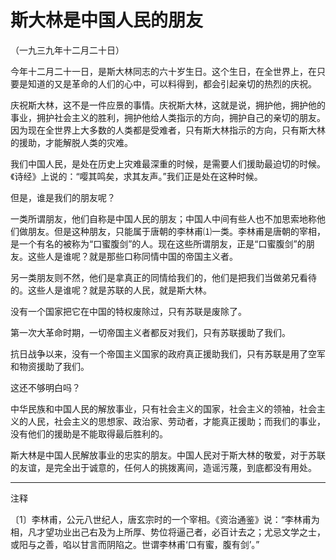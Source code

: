 # 斯大林是中国人民的朋友  
（一九三九年十二月二十日）  
  

今年十二月二十一日，是斯大林同志的六十岁生日。这个生日，在全世界上，在只要是知道的又是革命的人们的心中，可以料得到，都会引起亲切的热烈的庆祝。   

庆祝斯大林，这不是一件应景的事情。庆祝斯大林，这就是说，拥护他，拥护他的事业，拥护社会主义的胜利，拥护他给人类指示的方向，拥护自己的亲切的朋友。因为现在全世界上大多数的人类都是受难者，只有斯大林指示的方向，只有斯大林的援助，才能解脱人类的灾难。   

我们中国人民，是处在历史上灾难最深重的时候，是需要人们援助最迫切的时候。《诗经》上说的：“嘤其鸣矣，求其友声。”我们正是处在这种时候。   

但是，谁是我们的朋友呢？   

一类所谓朋友，他们自称是中国人民的朋友；中国人中间有些人也不加思索地称他们做朋友。但是这种朋友，只能属于唐朝的李林甫⑴一类。李林甫是唐朝的宰相，是一个有名的被称为“口蜜腹剑”的人。现在这些所谓朋友，正是“口蜜腹剑”的朋友。这些人是谁呢？就是那些口称同情中国的帝国主义者。   

另一类朋友则不然，他们是拿真正的同情给我们的，他们是把我们当做弟兄看待的。这些人是谁呢？就是苏联的人民，就是斯大林。   

没有一个国家把它在中国的特权废除过，只有苏联是废除了。   

第一次大革命时期，一切帝国主义者都反对我们，只有苏联援助了我们。   

抗日战争以来，没有一个帝国主义国家的政府真正援助我们，只有苏联是用了空军和物资援助了我们。   

这还不够明白吗？   

中华民族和中国人民的解放事业，只有社会主义的国家，社会主义的领袖，社会主义的人民，社会主义的思想家、政治家、劳动者，才能真正援助；而我们的事业，没有他们的援助是不能取得最后胜利的。   

斯大林是中国人民解放事业的忠实的朋友。中国人民对于斯大林的敬爱，对于苏联的友谊，是完全出于诚意的，任何人的挑拨离间，造谣污蔑，到底都没有用处。   
  
  
------------------  

注释   

〔1〕李林甫，公元八世纪人，唐玄宗时的一个宰相。《资治通鉴》说：“李林甫为相，凡才望功业出己右及为上所厚、势位将逼己者，必百计去之；尤忌文学之士，或阳与之善，啗以甘言而阴陷之。世谓李林甫‘口有蜜，腹有剑’。”   